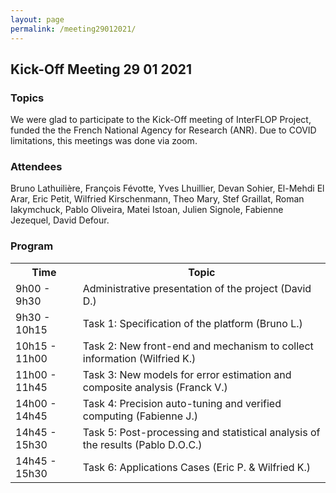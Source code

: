```yaml
---
layout: page
permalink: /meeting29012021/
---
```

## Kick-Off Meeting 29 01 2021

### Topics
We were glad to participate to the Kick-Off meeting of InterFLOP Project, funded the the French National Agency for Research (ANR).
Due to COVID limitations, this meetings was done via zoom. 

### Attendees
Bruno Lathuilière, François Févotte, Yves Lhuillier, Devan Sohier, El-Mehdi El Arar, Eric Petit, Wilfried Kirschenmann, Theo Mary, Stef Graillat, Roman Iakymchuck, Pablo Oliveira, Matei Istoan, Julien Signole, Fabienne Jezequel, David Defour.

### Program
<table>
<tr>
<th> Time </th>
<th> Topic </th>
</tr>

<tr>
<td>9h00 - 9h30</td>
<td>Administrative presentation of the project (David D.)</td>
</tr>

<tr>
<td>9h30 - 10h15</td>
<td> Task 1: Specification of the platform (Bruno L.)</td>
</tr>

<tr>
<td>10h15 - 11h00</td>
<td> Task 2: New front-end and mechanism to collect information (Wilfried K.)</td>
</tr>

<tr>
<td>11h00 - 11h45</td>
<td> Task 3: New models for error estimation and composite analysis (Franck V.)</td>
</tr>

<tr>
<td>14h00 - 14h45</td>
<td> Task 4: Precision auto-tuning and verified computing (Fabienne J.)</td>
</tr>

<tr>
<td>14h45 - 15h30</td>
<td> Task 5: Post-processing and statistical analysis of the results (Pablo D.O.C.)</td>
</tr>

<tr>
<td>14h45 - 15h30</td>
<td> Task 6: Applications Cases (Eric P. & Wilfried K.)</td>
</tr>

</table>

